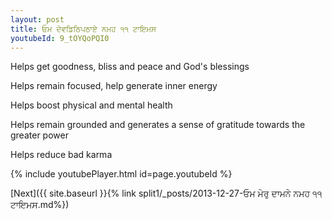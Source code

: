 ```yaml
---
layout: post
title: ਓਮ ਦੇਵਡਿਠਿਪਠਾਏ ਨਮਹ ੧੧ ਟਾਇਮਸ
youtubeId: 9_tOYQoPQI0
---
```

 
 
Helps get goodness, bliss and peace and God's blessings
 
Helps remain focused, help generate inner energy 
 
Helps boost physical and mental health 
 
Helps remain grounded and generates a sense of gratitude towards the greater power 
 
Helps reduce bad karma
 
 
 
 


{% include youtubePlayer.html id=page.youtubeId %}
 
[Next]({{ site.baseurl }}{% link  split1/_posts/2013-12-27-ਓਮ ਮੇਰੁ ਦਾਮਨੇ ਨਮਹ ੧੧ ਟਾਇਮਸ.md%})
 
